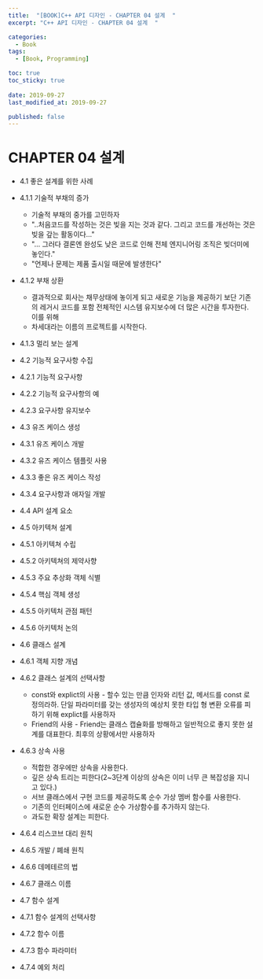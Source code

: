 ```yaml
---
title:  "[BOOK]C++ API 디자인 - CHAPTER 04 설계  "
excerpt: "C++ API 디자인 - CHAPTER 04 설계  "

categories:
  - Book
tags:
  - [Book, Programming]

toc: true
toc_sticky: true
 
date: 2019-09-27
last_modified_at: 2019-09-27

published: false
---
```

# CHAPTER 04 설계

* 4.1 좋은 설계를 위한 사례
* 4.1.1 기술적 부채의 증가
	* 기술적 부채의 중가를 고민하자
	* "..처음코드를 작성하는 것은 빚을 지는 것과 같다. 그리고 코드를 개선하는 것은 빚을 갚는 활동이다..."
	* "... 그러다 결론엔 완성도 낮은 코드로 인해 전체 엔지니어링 조직은 빚더미에 놓인다."
	* "언제나 문제는 제품 출시일 때문에 발생한다"
* 4.1.2 부채 상환
	* 결과적으로 회사는 채무상태에 놓이게 되고 새로운 기능을 제공하기 보단 기존의 레거시 코드를 포함 전체적인 시스템 유지보수에 더 많은 시간을 투자한다. 이를 위해 
	* 차세대라는 이름의 프로젝트를 시작한다.
* 4.1.3 멀리 보는 설계 
* 4.2 기능적 요구사항 수집
* 4.2.1 기능적 요구사항
* 4.2.2 기능적 요구사항의 예 
* 4.2.3 요구사항 유지보수

* 4.3 유즈 케이스 생성
* 4.3.1 유즈 케이스 개발
* 4.3.2 유즈 케이스 템플릿 사용
* 4.3.3 좋은 유즈 케이스 작성
* 4.3.4 요구사항과 애자일 개발

* 4.4 API 설계 요소

* 4.5 아키텍쳐 설계
* 4.5.1 아키텍쳐 수립
* 4.5.2 아키텍쳐의 제약사향
* 4.5.3 주요 추상화 객체 식별
* 4.5.4 핵심 객체 생성
* 4.5.5 아키텍처 관점 패턴
* 4.5.6 아키텍처 논의

* 4.6 클래스 설계
* 4.6.1 객체 지향 개념
* 4.6.2 클래스 설계의 선택사항
	* const와 explict의 사용 - 할수 있는 만큼 인자와 리턴 값, 메서드를 const 로 정의라하. 단일 파라미터를 갖는 생성자의 예상치 못한 타입 형 변환 오류를 피하기 위해 explict를 사용하자
	* Friend의 사용 - Friend는 클래스 캡슐화를 방해하고 일반적으로 좋지 못한 설계를 대표한다. 최후의 상황에서만 사용하자
* 4.6.3 상속 사용
	* 적합한 경우에만 상속을 사용한다.
	* 깊은 상속 트리는 피한다(2~3단계 이상의 상속은 이미 너무 큰 복잡성을 지니고 있다.)
	* 서브 클래스에서 구현 코드를 제공하도록 순수 가상 멤버 함수를 사용한다.
	* 기존의 인터페이스에 새로운 순수 가상함수를 추가하지 않는다.  
	* 과도한 확장 설계는 피한다.
* 4.6.4 리스코브 대리 원칙
* 4.6.5 개발 / 폐쇄 원칙
* 4.6.6 데메테르의 법
* 4.6.7 클래스 이름

* 4.7 함수 설계
* 4.7.1 함수 설계의 선택사항
* 4.7.2 함수 이름

* 4.7.3 함수 파라미터
* 4.7.4 예외 처리
